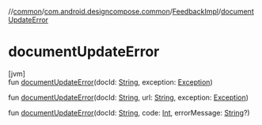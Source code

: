 //[common](../../../index.md)/[com.android.designcompose.common](../index.md)/[FeedbackImpl](index.md)/[documentUpdateError](document-update-error.md)

# documentUpdateError

[jvm]\
fun [documentUpdateError](document-update-error.md)(docId: [String](https://kotlinlang.org/api/latest/jvm/stdlib/kotlin/-string/index.html), exception: [Exception](https://docs.oracle.com/javase/8/docs/api/java/lang/Exception.html))

fun [documentUpdateError](document-update-error.md)(docId: [String](https://kotlinlang.org/api/latest/jvm/stdlib/kotlin/-string/index.html), url: [String](https://kotlinlang.org/api/latest/jvm/stdlib/kotlin/-string/index.html), exception: [Exception](https://docs.oracle.com/javase/8/docs/api/java/lang/Exception.html))

fun [documentUpdateError](document-update-error.md)(docId: [String](https://kotlinlang.org/api/latest/jvm/stdlib/kotlin/-string/index.html), code: [Int](https://kotlinlang.org/api/latest/jvm/stdlib/kotlin/-int/index.html), errorMessage: [String](https://kotlinlang.org/api/latest/jvm/stdlib/kotlin/-string/index.html)?)
